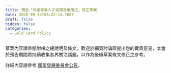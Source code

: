 ```yaml
---
title: 預告「外國專業人才延攬及僱用法」修正草案
date: 2020-09-14T08:22:14.768Z
draft: false
hidden: false
categories:
  - Gold Card Policy
---
```

草案內容請參閱附檔之總說明及條文，歡迎於網頁討論區提出您的寶貴意見，本會於預告期間將持續收集各界關注議題，以作為後續草案條文修正之參考。

詳細內容請參考 [國家發展委員會公告](https://join.gov.tw/policies/detail/03101e40-569b-4a0d-aae8-4b9af38e97f9#middle)。